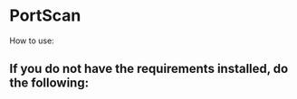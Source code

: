 # PortScan
How to use:
###
<h2>If you do not have the requirements installed, do the following:</h2>
